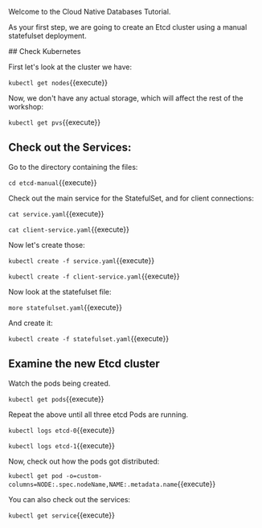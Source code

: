 Welcome to the Cloud Native Databases Tutorial.

As your first step, we are going to create an Etcd cluster using a
manual statefulset deployment.

## Check Kubernetes

First let's look at the cluster we have:

`kubectl get nodes`{{execute}}

Now, we don't have any actual storage, which will affect the rest of the
workshop:

`kubectl get pvs`{{execute}}

## Check out the Services:

Go to the directory containing the files:

`cd etcd-manual`{{execute}}

Check out the main service for the StatefulSet, and for client connections:

`cat service.yaml`{{execute}}

`cat client-service.yaml`{{execute}}

Now let's create those:

`kubectl create -f service.yaml`{{execute}}

`kubectl create -f client-service.yaml`{{execute}}

Now look at the statefulset file:

`more statefulset.yaml`{{execute}}

And create it:

`kubectl create -f statefulset.yaml`{{execute}}

## Examine the new Etcd cluster

Watch the pods being created.

`kubectl get pods`{{execute}}

Repeat the above until all three etcd Pods are running.

`kubectl logs etcd-0`{{execute}}

`kubectl logs etcd-1`{{execute}}

Now, check out how the pods got distributed:

`kubectl get pod -o=custom-columns=NODE:.spec.nodeName,NAME:.metadata.name`{{execute}}

You can also check out the services:

`kubectl get service`{{execute}}
